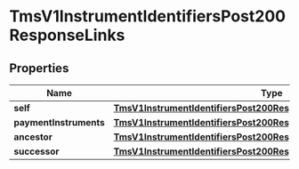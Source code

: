 
# TmsV1InstrumentIdentifiersPost200ResponseLinks

## Properties
Name | Type | Description | Notes
------------ | ------------- | ------------- | -------------
**self** | [**TmsV1InstrumentIdentifiersPost200ResponseLinksSelf**](TmsV1InstrumentIdentifiersPost200ResponseLinksSelf.md) |  |  [optional]
**paymentInstruments** | [**TmsV1InstrumentIdentifiersPost200ResponseLinksPaymentInstruments**](TmsV1InstrumentIdentifiersPost200ResponseLinksPaymentInstruments.md) |  |  [optional]
**ancestor** | [**TmsV1InstrumentIdentifiersPost200ResponseLinksSelf**](TmsV1InstrumentIdentifiersPost200ResponseLinksSelf.md) |  |  [optional]
**successor** | [**TmsV1InstrumentIdentifiersPost200ResponseLinksSelf**](TmsV1InstrumentIdentifiersPost200ResponseLinksSelf.md) |  |  [optional]




